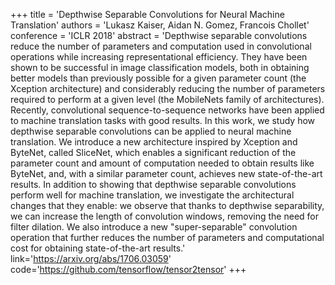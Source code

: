 +++
    title = 'Depthwise Separable Convolutions for Neural Machine Translation'
    authors = 'Lukasz Kaiser, Aidan N. Gomez, Francois Chollet'
    conference = 'ICLR 2018'
    abstract = 'Depthwise separable convolutions reduce the number of parameters and computation used in convolutional operations while increasing representational efficiency. They have been shown to be successful in image classification models, both in obtaining better models than previously possible for a given parameter count (the Xception architecture) and considerably reducing the number of parameters required to perform at a given level (the MobileNets family of architectures). Recently, convolutional sequence-to-sequence networks have been applied to machine translation tasks with good results. In this work, we study how depthwise separable convolutions can be applied to neural machine translation. We introduce a new architecture inspired by Xception and ByteNet, called SliceNet, which enables a significant reduction of the parameter count and amount of computation needed to obtain results like ByteNet, and, with a similar parameter count, achieves new state-of-the-art results. In addition to showing that depthwise separable convolutions perform well for machine translation, we investigate the architectural changes that they enable: we observe that thanks to depthwise separability, we can increase the length of convolution windows, removing the need for filter dilation. We also introduce a new "super-separable" convolution operation that further reduces the number of parameters and computational cost for obtaining state-of-the-art results.'
    link='https://arxiv.org/abs/1706.03059'
    code='https://github.com/tensorflow/tensor2tensor'
+++
